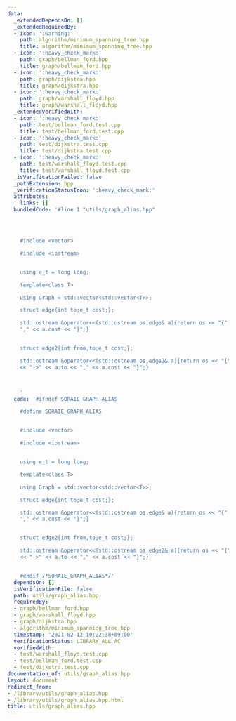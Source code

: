 ```yaml
---
data:
  _extendedDependsOn: []
  _extendedRequiredBy:
  - icon: ':warning:'
    path: algorithm/minimum_spanning_tree.hpp
    title: algorithm/minimum_spanning_tree.hpp
  - icon: ':heavy_check_mark:'
    path: graph/bellman_ford.hpp
    title: graph/bellman_ford.hpp
  - icon: ':heavy_check_mark:'
    path: graph/dijkstra.hpp
    title: graph/dijkstra.hpp
  - icon: ':heavy_check_mark:'
    path: graph/warshall_floyd.hpp
    title: graph/warshall_floyd.hpp
  _extendedVerifiedWith:
  - icon: ':heavy_check_mark:'
    path: test/bellman_ford.test.cpp
    title: test/bellman_ford.test.cpp
  - icon: ':heavy_check_mark:'
    path: test/dijkstra.test.cpp
    title: test/dijkstra.test.cpp
  - icon: ':heavy_check_mark:'
    path: test/warshall_floyd.test.cpp
    title: test/warshall_floyd.test.cpp
  _isVerificationFailed: false
  _pathExtension: hpp
  _verificationStatusIcon: ':heavy_check_mark:'
  attributes:
    links: []
  bundledCode: '#line 1 "utils/graph_alias.hpp"




    #include <vector>

    #include <iostream>


    using e_t = long long;

    template<class T>

    using Graph = std::vector<std::vector<T>>;

    struct edge{int to;e_t cost;};

    std::ostream &operator<<(std::ostream os,edge& a){return os << "{" << a.to <<
    "," << a.cost << "}";}


    struct edge2{int from,to;e_t cost;};

    std::ostream &operator<<(std::ostream os,edge2& a){return os << "{" << a.from
    << "->" << a.to << "," << a.cost << "}";}



    '
  code: '#ifndef SORAIE_GRAPH_ALIAS

    #define SORAIE_GRAPH_ALIAS


    #include <vector>

    #include <iostream>


    using e_t = long long;

    template<class T>

    using Graph = std::vector<std::vector<T>>;

    struct edge{int to;e_t cost;};

    std::ostream &operator<<(std::ostream os,edge& a){return os << "{" << a.to <<
    "," << a.cost << "}";}


    struct edge2{int from,to;e_t cost;};

    std::ostream &operator<<(std::ostream os,edge2& a){return os << "{" << a.from
    << "->" << a.to << "," << a.cost << "}";}


    #endif /*SORAIE_GRAPH_ALIAS*/'
  dependsOn: []
  isVerificationFile: false
  path: utils/graph_alias.hpp
  requiredBy:
  - graph/bellman_ford.hpp
  - graph/warshall_floyd.hpp
  - graph/dijkstra.hpp
  - algorithm/minimum_spanning_tree.hpp
  timestamp: '2021-02-12 10:22:38+09:00'
  verificationStatus: LIBRARY_ALL_AC
  verifiedWith:
  - test/warshall_floyd.test.cpp
  - test/bellman_ford.test.cpp
  - test/dijkstra.test.cpp
documentation_of: utils/graph_alias.hpp
layout: document
redirect_from:
- /library/utils/graph_alias.hpp
- /library/utils/graph_alias.hpp.html
title: utils/graph_alias.hpp
---
```

